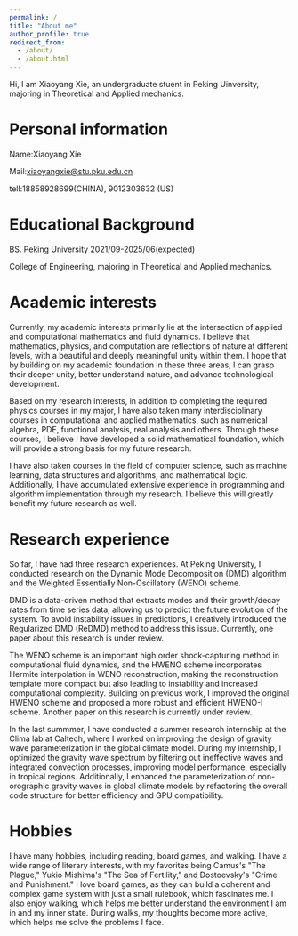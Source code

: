 ```yaml
---
permalink: /
title: "About me"
author_profile: true
redirect_from: 
  - /about/
  - /about.html
---
```


Hi, I am Xiaoyang Xie, an undergraduate stuent in Peking Uinversity, majoring in Theoretical and Applied mechanics.

Personal information
======
Name:Xiaoyang Xie

Mail:xiaoyangxie@stu.pku.edu.cn

tell:18858928699(CHINA), 9012303632 (US)

Educational Background
======
BS. Peking University 2021/09-2025/06(expected)

College of Engineering, majoring in Theoretical and Applied mechanics.

Academic interests
======
Currently, my academic interests primarily lie at the intersection of applied and computational mathematics and fluid dynamics. I believe that mathematics, physics, and computation are reflections of nature at different levels, with a beautiful and deeply meaningful unity within them. I hope that by building on my academic foundation in these three areas, I can grasp their deeper unity, better understand nature, and advance technological development.

Based on my research interests, in addition to completing the required physics courses in my major, I have also taken many interdisciplinary courses in computational and applied mathematics, such as numerical algebra, PDE, functional analysis, real analysis and others. Through these courses, I believe I have developed a solid mathematical foundation, which will provide a strong basis for my future research.

I have also taken courses in the field of computer science, such as machine learning, data structures and algorithms, and mathematical logic. Additionally, I have accumulated extensive experience in programming and algorithm implementation through my research. I believe this will greatly benefit my future research as well.

Research experience
======

So far, I have had three research experiences. At Peking University, I conducted research on the Dynamic Mode Decomposition (DMD) algorithm and the Weighted Essentially Non-Oscillatory (WENO) scheme.

DMD is a data-driven method that extracts modes and their growth/decay rates from time series data, allowing us to predict the future evolution of the system. To avoid instability issues in predictions, I creatively introduced the Regularized DMD (ReDMD) method to address this issue. Currently, one paper about this research is under review.

The WENO scheme is an important high order shock-capturing method in computational fluid dynamics, and the HWENO scheme incorporates Hermite interpolation in WENO reconstruction, making the reconstruction template more compact but also leading to instability and increased computational complexity. Building on previous work, I improved the original HWENO scheme and proposed a more robust and efficient HWENO-I scheme. Another paper on this research is currently under review.

In the last summmer, I have conducted a summer research internship at the Clima lab at Caltech, where I worked on improving the design of gravity wave parameterization in the global climate model. During my internship, I optimized the gravity wave spectrum by filtering out ineffective waves and integrated convection processes, improving model performance, especially in tropical regions. Additionally, I enhanced the parameterization of non-orographic gravity waves in global climate models by refactoring the overall code structure for better efficiency and GPU compatibility. 


Hobbies
======

I have many hobbies, including reading, board games, and walking. I have a wide range of literary interests, with my favorites being Camus's "The Plague," Yukio Mishima's "The Sea of Fertility," and Dostoevsky's "Crime and Punishment." I love board games, as they can build a coherent and complex game system with just a small rulebook, which fascinates me. I also enjoy walking, which helps me better understand the environment I am in and my inner state. During walks, my thoughts become more active, which helps me solve the problems I face.




